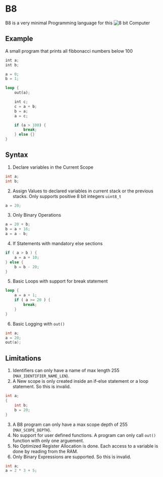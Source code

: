# B8

B8 is a very minimal Programming language for this ![8 bit Computer](https://github.com/lightcode/8bit-computer)

## Example

A small program that prints all fibbonacci numbers below 100

```rust
int a;
int b;

a = 0;
b = 1;

loop {
	out(a);

	int c;
	c = a + b;
	b = a;
	a = c;

	if (a > 100) {
		break;
	} else {}
}
```

## Syntax

1. Declare variables in the Current Scope

```cpp
int a;
int b;
```

2. Assign Values to declared variables in current stack or the previous stacks. Only supports positive 8 bit integers `uint8_t`

```cpp
a = 20;
```

3. Only Binary Operations

```cpp
a = 20 + b;
b = a + 16;
a = a - b;
```

4. If Statements with mandatory else sections

```cpp
if ( a > b ) {
    a = a + 10;
} else {
    b = b - 20;
}
```

5. Basic Loops with support for break statement

```rust
loop {
    a = a + 1;
    if ( a >= 20 ) {
        break;
    }
}
```

6. Basic Logging with `out()`

```cpp
int a;
a = 20;
out(a);
```

## Limitations

1. Identifiers can only have a name of max length 255 (`MAX_IDENTIFIER_NAME_LEN`).
2. A New scope is only created inside an if-else statement or a loop statement. So this is invalid.

```cpp
int a;
{
    int b;
    b = 20;
}
```

3. A B8 program can only have a max scope depth of 255 (`MAX_SCOPE_DEPTH`).
4. No support for user defined functions. A program can only call `out()` function with only one arguement.
5. No Optimized Register Allocation is done. Each access to a variable is done by reading from the RAM.
6. Only Binary Expressions are supported. So this is invalid.

```cpp
int a;
a = 2 * 3 + 5;
```
